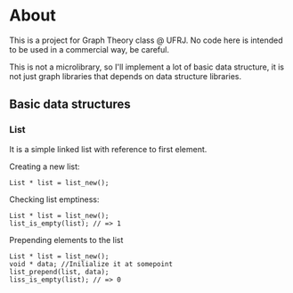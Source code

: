 # About

This is a project for Graph Theory class @ UFRJ. No code here is intended to be used in a commercial way, be careful.

This is not a microlibrary, so I'll implement a lot of basic data structure, it is not just graph libraries that depends on data structure libraries.

## Basic data structures

### List

It is a simple linked list with reference to first element.

Creating a new list:

    List * list = list_new();

Checking list emptiness:

    List * list = list_new();
    list_is_empty(list); // => 1

Prepending elements to the list

    List * list = list_new();
    void * data; //Inilialize it at somepoint
    list_prepend(list, data);
    liss_is_empty(list); // => 0
